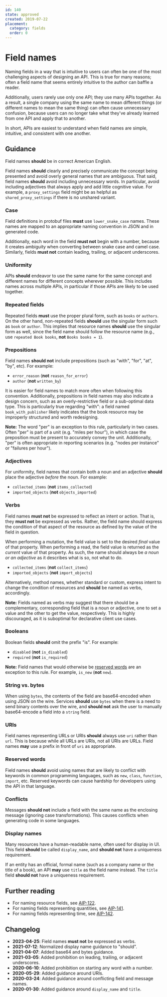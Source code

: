 ```yaml
---
id: 140
state: approved
created: 2019-07-22
placement:
  category: fields
  order: 0
---
```


# Field names

Naming fields in a way that is intuitive to users can often be one of the most
challenging aspects of designing an API. This is true for many reasons; often a
field name that seems entirely intuitive to the author can baffle a reader.

Additionally, users rarely use only one API; they use many APIs together. As a
result, a single company using the same name to mean different things (or
different names to mean the same thing) can often cause unnecessary confusion,
because users can no longer take what they've already learned from one API and
apply that to another.

In short, APIs are easiest to understand when field names are simple,
intuitive, and consistent with one another.

## Guidance

Field names **should** be in correct American English.

Field names **should** clearly and precisely communicate the concept being
presented and avoid overly general names that are ambiguous. That said, field
names **should** avoid including unnecessary words. In particular, avoid
including adjectives that always apply and add little cognitive value. For
example, a `proxy_settings` field might be as helpful as
`shared_proxy_settings` if there is no unshared variant.

### Case

Field definitions in protobuf files **must** use `lower_snake_case` names.
These names are mapped to an appropriate naming convention in JSON and in
generated code.

Additionally, each word in the field **must not** begin with a number, because
it creates ambiguity when converting between snake case and camel case.
Similarly, fields **must not** contain leading, trailing, or adjacent
underscores.

### Uniformity

APIs **should** endeavor to use the same name for the same concept and
different names for different concepts wherever possible. This includes names
across multiple APIs, in particular if those APIs are likely to be used
together.

### Repeated fields

Repeated fields **must** use the proper plural form, such as `books` or
`authors`. On the other hand, non-repeated fields **should** use the singular
form such as `book` or `author`. This implies that resource names **should**
use the singular form as well, since the field name should follow the resource
name (e.g., use `repeated Book books`, **not** `Books books = 1`).

### Prepositions

Field names **should not** include prepositions (such as "with", "for", "at",
"by", etc). For example:

- `error_reason` (**not** `reason_for_error`)
- `author` (**not** `written_by`)

It is easier for field names to match more often when following this
convention. Additionally, prepositions in field names may also indicate a
design concern, such as an overly-restrictive field or a sub-optimal data type.
This is particularly true regarding "with": a field named `book_with_publisher`
likely indicates that the book resource may be improperly structured and worth
redesigning.

**Note:** The word "per" is an exception to this rule, particularly in two
cases. Often "per" is part of a unit (e.g. "miles per hour"), in which case the
preposition must be present to accurately convey the unit. Additionally, "per"
is often appropriate in reporting scenarios (e.g. "nodes per instance" or
"failures per hour").

### Adjectives

For uniformity, field names that contain both a noun and an adjective
**should** place the adjective _before_ the noun. For example:

- `collected_items` (**not** `items_collected`)
- `imported_objects` (**not** `objects_imported`)

### Verbs

Field names **must not** be expressed to reflect an intent or action.
That is, they **must not** be expressed as verbs. Rather, the field name
should express the condition of that aspect of the resource as defined
by the value of the field in question.

When performing a mutation, the field value is set to the desired
*final* value of that property. When performing a read, the field value
is returned as the *current* value of that property. As such, the name
should always be *a noun or an adjective* as it describes what is so,
not what to do.

- `collected_items` (**not** `collect_items`)
- `imported_objects` (**not** `import_objects`)

Alternatively, method names, whether standard or custom, express intent
to change the condition of resources and **should** be named as verbs,
accordingly.

**Note:** Fields named as verbs may suggest that there should be a
complementary, corresponding field that is a noun or adjective, one to
set a value and the other to get the value, respectively. This is highly
discouraged, as it is suboptimal for declarative client use cases.

### Booleans

Boolean fields **should** omit the prefix "is". For example:

- `disabled` (**not** `is_disabled`)
- `required` (**not** `is_required`)

**Note:** Field names that would otherwise be [reserved words](#reserved-words)
are an exception to this rule. For example, `is_new` (**not** `new`).

### String vs. bytes

When using `bytes`, the contents of the field are base64-encoded when using
JSON on the wire. Services **should** use `bytes` when there is a need to send
binary contents over the wire, and **should not** ask the user to manually
base64-encode a field into a `string` field.

### URIs

Field names representing URLs or URIs **should** always use `uri` rather than
`url`. This is because while all URLs are URIs, not all URIs are URLs. Field
names **may** use a prefix in front of `uri` as appropriate.

### Reserved words

Field names **should** avoid using names that are likely to conflict with
keywords in common programming languages, such as `new`, `class`, `function`,
`import`, etc. Reserved keywords can cause hardship for developers using the
API in that language.

### Conflicts

Messages **should not** include a field with the same name as the enclosing
message (ignoring case transformations). This causes conflicts when generating
code in some languages.

### Display names

Many resources have a human-readable name, often used for display in UI. This
field **should** be called `display_name`, and **should not** have a uniqueness
requirement.

If an entity has an official, formal name (such as a company name or the title
of a book), an API **may** use `title` as the field name instead. The `title`
field **should not** have a uniqueness requirement.

## Further reading

- For naming resource fields, see [AIP-122][].
- For naming fields representing quantities, see [AIP-141][].
- For naming fields representing time, see [AIP-142][].

## Changelog

- **2023-04-25**: Field names **must not** be expressed as verbs.
- **2021-07-12**: Normalized display name guidance to "should".
- **2021-04-07**: Added base64 and bytes guidance.
- **2021-03-05**: Added prohibition on leading, trailing, or adjacent
  underscores.
- **2020-06-10**: Added prohibition on starting any word with a number.
- **2020-05-29**: Added guidance around URIs.
- **2020-03-24**: Added guidance around conflicting field and message names.
- **2020-01-30**: Added guidance around `display_name` and `title`.

[aip-122]: ./0122.md
[aip-141]: ./0141.md
[aip-142]: ./0142.md
